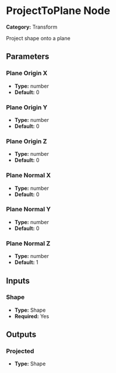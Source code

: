 
# ProjectToPlane Node

**Category:** Transform

Project shape onto a plane

## Parameters


### Plane Origin X
- **Type:** number
- **Default:** 0





### Plane Origin Y
- **Type:** number
- **Default:** 0





### Plane Origin Z
- **Type:** number
- **Default:** 0





### Plane Normal X
- **Type:** number
- **Default:** 0





### Plane Normal Y
- **Type:** number
- **Default:** 0





### Plane Normal Z
- **Type:** number
- **Default:** 1





## Inputs


### Shape
- **Type:** Shape
- **Required:** Yes



## Outputs


### Projected
- **Type:** Shape




